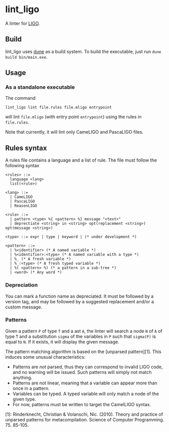 # lint_ligo

A linter for [LIGO](https://ligolang.org/).

## Build

lint_ligo uses [dune](https://github.com/ocaml/dune) as a build system.
To build the executable, just run `dune build bin/main.exe`.

## Usage

### As a standalone executable

The command

```
lint_ligo lint file.rules file.mligo entrypoint
```

will lint `file.mligo` (with entry point `entrypoint`) using the rules in `file.rules`.

Note that currently, it will lint only CameLIGO and PascaLIGO files.

## Rules syntax

A rules file contains a language and a list of rule. The file must follow the following syntax

```
<rules> ::=
  language <lang>
  list(<rule>)

<lang> ::=
  | CameLIGO
  | PascaLIGO
  | ReasonLIGO

<rule> ::=
  | pattern <type> %{ <pattern> %} message "<text>"
  | deprectiate <string> in <string> opt(replacement <string>) opt(message <string>)

<type> ::= expr | type | keyword | (* under development *)

<pattern> ::=
  | %<identifier> (* A named variable *)
  | %<identifier>:<type> (* A named variable with a type *)
  | %_ (* A fresh variable *)
  | %_:<type> (* A fresh typed variable *)
  | %( <pattern> %) (* a pattern in a sub-tree *)
  | <word> (* Any word *)
```
### Depreciation

You can mark a function name as depreciated. It must be followed by a version tag, and may be followed by a suggested replacement and/or a custom message.

### Patterns
Given a pattern `P` of type `T` and a ast `A`, the linter will search a node `N` of `A` of type ̀`T` and a substitution `sigma` of the variables in `P` such that `sigma(P)` is equal to `N`. If it exists, it will display the given message.

The pattern matching algorithm is based on the [unparsed pattern][1]. This induces some unusual characteristics:

* Patterns are _not_ parsed, thus they can correspond to invalid LIGO code, and no warning will be issued. Such patterns will simply not match anything.
* Patterns are not linear, meaning that a variable can appear more than once in a pattern.
* Variables can be typed. A typed variable will only match a node of the given type.
* For now, patterns must be written to target the CamelLIGO syntax.

[1]: Rinderknecht, Christian & Volanschi, Nic. (2010). Theory and practice of unparsed patterns for metacompilation. Science of Computer Programming. 75. 85-105.
